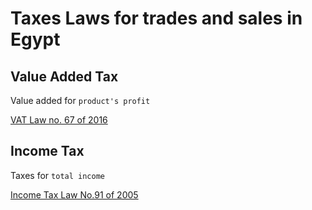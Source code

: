 # Taxes Laws for trades and sales in Egypt

## Value Added Tax

Value added for `product's profit`

[VAT Law no. 67 of 2016](./TaxesLaws/VATLaw.pdf)

## Income Tax

Taxes for `total income`

[Income Tax Law No.91 of 2005](./TaxesLaws/IncomeTaxLaw.pdf)
